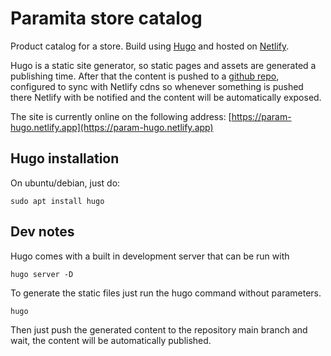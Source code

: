 # Paramita store catalog

Product catalog for a store.
Build using [Hugo](https://gohugo.io/) and hosted on [Netlify](https://www.netlify.com/).

Hugo is a static site generator, so static pages and assets are generated a publishing time. 
After that the content is pushed to a [github repo](https://github.com/PiterDaCosta/productos-paramita), configured to sync with Netlify cdns so 
whenever something is pushed there Netlify with be notified and the content will be automatically exposed.

The site is currently online on the following address: [https://param-hugo.netlify.app](https://param-hugo.netlify.app)

## Hugo installation

On ubuntu/debian, just do:
```
sudo apt install hugo
```

## Dev notes
Hugo comes with a built in development server that can be run with

```
hugo server -D
```

To generate the static files just run the hugo command without parameters.
```
hugo
```

Then just push the generated content to the repository main branch and wait, the content will be automatically published.
